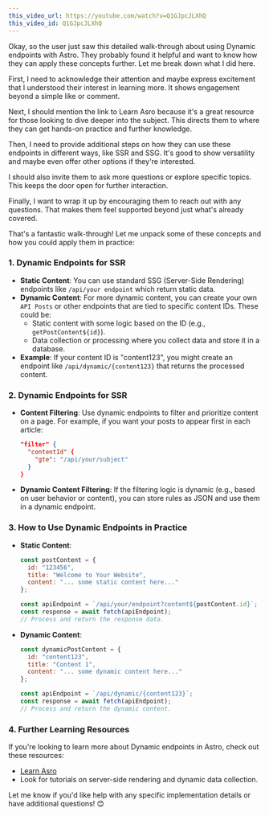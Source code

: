 ```yaml
---
this_video_url: https://youtube.com/watch?v=Q1GJpcJLXhQ
this_video_id: Q1GJpcJLXhQ
---
```

<think>
Okay, so the user just saw this detailed walk-through about using Dynamic endpoints with Astro. They probably found it helpful and want to know how they can apply these concepts further. Let me break down what I did here.

First, I need to acknowledge their attention and maybe express excitement that I understood their interest in learning more. It shows engagement beyond a simple like or comment.

Next, I should mention the link to Learn Asro because it's a great resource for those looking to dive deeper into the subject. This directs them to where they can get hands-on practice and further knowledge.

Then, I need to provide additional steps on how they can use these endpoints in different ways, like SSR and SSG. It's good to show versatility and maybe even offer other options if they're interested.

I should also invite them to ask more questions or explore specific topics. This keeps the door open for further interaction.

Finally, I want to wrap it up by encouraging them to reach out with any questions. That makes them feel supported beyond just what's already covered.
</think>

That's a fantastic walk-through! Let me unpack some of these concepts and how you could apply them in practice:

### 1. **Dynamic Endpoints for SSR**
   - **Static Content**: You can use standard SSG (Server-Side Rendering) endpoints like `/api/your endpoint` which return static data.
   - **Dynamic Content**: For more dynamic content, you can create your own `API Posts` or other endpoints that are tied to specific content IDs. These could be:
     - Static content with some logic based on the ID (e.g., `getPostContent${id}`).
     - Data collection or processing where you collect data and store it in a database.
   - **Example**: If your content ID is "content123", you might create an endpoint like `/api/dynamic/{content123}` that returns the processed content.

### 2. **Dynamic Endpoints for SSR**
   - **Content Filtering**: Use dynamic endpoints to filter and prioritize content on a page. For example, if you want your posts to appear first in each article:
     ```json
     "filter" {
       "contentId" {
         "gte": "/api/your/subject"
       }
     }
     ```
   - **Dynamic Content Filtering**: If the filtering logic is dynamic (e.g., based on user behavior or content), you can store rules as JSON and use them in a dynamic endpoint.
   
### 3. **How to Use Dynamic Endpoints in Practice**
   - **Static Content**:
     ```javascript
     const postContent = {
       id: "123456",
       title: "Welcome to Your Website",
       content: "... some static content here..."
     };

     const apiEndpoint = `/api/your/endpoint?content${postContent.id}`;
     const response = await fetch(apiEndpoint);
     // Process and return the response data.
     ```
   - **Dynamic Content**:
     ```javascript
     const dynamicPostContent = {
       id: "content123",
       title: "Content 1",
       content: "... some dynamic content here..."
     };

     const apiEndpoint = `/api/dynamic/{content123}`;
     const response = await fetch(apiEndpoint);
     // Process and return the dynamic content.
     ```

### 4. **Further Learning Resources**
   If you're looking to learn more about Dynamic endpoints in Astro, check out these resources:
   - [Learn Asro](https://learnasro.com/)
   - Look for tutorials on server-side rendering and dynamic data collection.

Let me know if you'd like help with any specific implementation details or have additional questions! 😊
